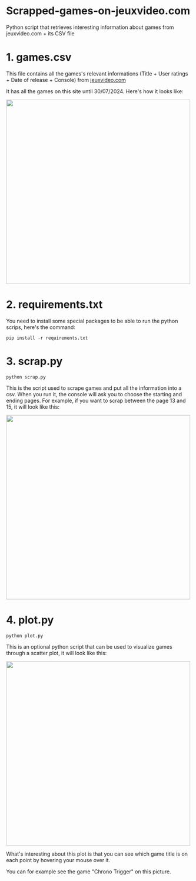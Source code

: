 # Scrapped-games-on-jeuxvideo.com
Python script that retrieves interesting information about games from jeuxvideo.com + its CSV file

# 1. games.csv
This file contains all the games's relevant informations (Title + User ratings + Date of release + Console) from [jeuxvideo.com](https://www.jeuxvideo.com/tous-les-jeux/)

It has all the games on this site until 30/07/2024. Here's how it looks like:

<img src="https://github.com/user-attachments/assets/fece0a0f-c55a-44fd-8fff-f684b909bd09" width="500" />

# 2. requirements.txt
You need to install some special packages to be able to run the python scrips, here's the command:
```
pip install -r requirements.txt
```

# 3. scrap.py
```
python scrap.py
```
This is the script used to scrape games and put all the information into a csv.
When you run it, the console will ask you to choose the starting and ending pages.
For example, if you want to scrap between the page 13 and 15, it will look like this:

<img src="https://github.com/user-attachments/assets/092f5152-98e7-4c9a-8ac2-3b4bba73c46c" width="500" />

# 4. plot.py
```
python plot.py
```
This is an optional python script that can be used to visualize games through a scatter plot, it will look like this:

<img src="https://github.com/user-attachments/assets/f0cf704d-9b6c-4621-baea-2b4f335521fc" width="500" />

What's interesting about this plot is that you can see which game title is on each point by hovering your mouse over it.

You can for example see the game "Chrono Trigger" on this picture.
